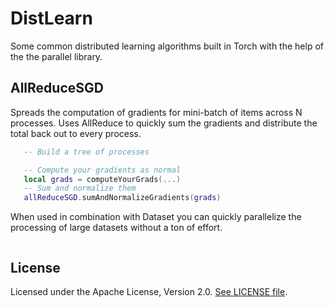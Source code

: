 DistLearn
=========

Some common distributed learning algorithms built in Torch
with the help of the the parallel library.

AllReduceSGD
------------

Spreads the computation of gradients for mini-batch of items
across N processes. Uses AllReduce to quickly sum the gradients
and distribute the total back out to every process.

```lua
   -- Build a tree of processes

   -- Compute your gradients as normal
   local grads = computeYourGrads(...)
   -- Sum and normalize them
   allReduceSGD.sumAndNormalizeGradients(grads)

```

When used in combination with Dataset you can quickly parallelize
the processing of large datasets without a ton of effort.

```lua

```

License
-------

Licensed under the Apache License, Version 2.0.
[See LICENSE file](LICENSE).
